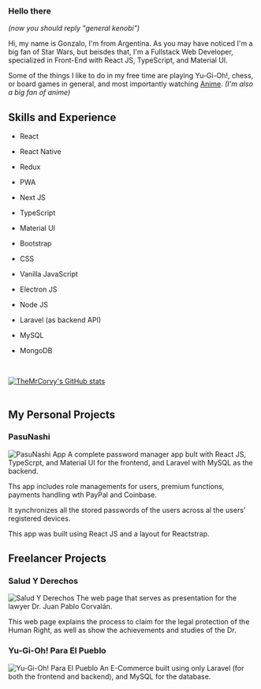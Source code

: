 ### Hello there 

*(now you should reply "general kenobi")*

Hi, my name is Gonzalo, I'm from Argentina. As you may have noticed I'm a big fan of Star Wars, but beisdes that, I'm a Fullstack Web Developer, specialized in Front-End with React JS, TypeScript, and Material UI.

Some of the things I like to do in my free time are playing Yu-Gi-Oh!, chess, or board games in general, and most importantly watching [Anime](https://corvalangonzalo.xyz/animes). *(I'm also a big fan of anime)*

## Skills and Experience

- React 
- React Native
- Redux
- PWA
- Next JS
- TypeScript
- Material UI
- Bootstrap
- CSS
- Vanilla JavaScript
- Electron JS
- Node JS
- Laravel (as backend API)
- MySQL
- MongoDB

  <br/>
  
[![TheMrCorvy's GitHub stats](https://github-readme-stats.vercel.app/api?username=TheMrCorvy)](https://github.com/anuraghazra/github-readme-stats)
  <br/>
  <br/>

## My Personal Projects

### PasuNashi
![PasuNashi App](https://res.cloudinary.com/dk61gssrr/image/upload/v1642176449/projects/pasunashi_jj0ic9.png "PasuNashi")
A complete password manager app bult with React JS, TypeScrpt, and Material UI for the frontend, and Laravel with MySQL as the backend.

Ths app includes role managements for users, premium functions, payments handling wth PayPal and Coinbase.

It synchronizes all the stored passwords of the users across al the users' registered devices.

This app was built using React JS and a layout for Reactstrap.

  
## Freelancer Projects

### Salud Y Derechos
![Salud Y Derechos](https://res.cloudinary.com/dk61gssrr/image/upload/v1641898760/projects/salud_lqnvlq.jpg "Salud Y Derechos")
The web page that serves as presentation for the lawyer Dr. Juan Pablo Corvalán.

This web page explains the process to claim for the legal protection of the Human Right, as well as show the achievements and studies of the Dr.

 
### Yu-Gi-Oh! Para El Pueblo
![Yu-Gi-Oh! Para El Pueblo](https://res.cloudinary.com/dk61gssrr/image/upload/v1641898862/projects/ygopep_jbnzjb.jpg "Yu-Gi-Oh! Para El Pueblo")
An E-Commerce built using only Laravel (for both the frontend and backend), and MySQL for the database.


